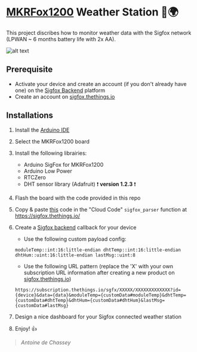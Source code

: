 # [MKRFox1200](https://www.arduino.cc/en/Main.ArduinoBoardMKRFox1200) Weather Station :satellite::earth_africa:
This project discribes how to monitor weather data with the Sigfox network (LPWAN ~ 6 months battery life with 2x AA).

![alt text](https://pbs.twimg.com/media/C8VV3O6XkAAO3UG.jpg)

## Prerequisite
- Activate your device and create an account (if you don't already have one) on the [Sigfox Backend](https://backend.sigfox.com/activate) platform
- Create an account on [sigfox.thethings.io](https://sigfox.thethings.io/#/register)

## Installations
1. Install the [Arduino IDE](https://www.arduino.cc/en/Main/Software)
2. Select the MKRFox1200 board
3. Install the following librairies:
    * Arduino SigFox for MKRFox1200
    * Arduino Low Power
    * RTCZero
    * DHT sensor library (Adafruit) :exclamation: **version 1.2.3** :exclamation:

4. Flash the board with the code provided in this repo
5. Copy & paste [this](https://jsbin.com/coxetafuvu/1/edit?js) code in the "Cloud Code" `sigfox_parser` function at https://sigfox.thethings.io/  
6. Create a [Sigfox backend](https://backend.sigfox.com/) callback for your device
    * Use the following custom payload config:
    ```
    moduleTemp::int:16:little-endian dhtTemp::int:16:little-endian dhtHum::uint:16:little-endian lastMsg::uint:8
    ```
    * Use the following URL pattern (replace the 'X' with your own subscription URL information after creating a new product on [sigfox.thethings.io](https://sigfox.thethings.io/#/register))
    ```
    https://subscription.thethings.io/sgfx/XXXXX/XXXXXXXXXXXXX?id={device}&data={data}&moduleTemp={customData#moduleTemp}&dhtTemp={customData#dhtTemp}&dhtHum={customData#dhtHum}&lastMsg={customData#lastMsg}
    ```
7. Design a nice dashboard for your Sigfox connected weather station
8. Enjoy! :+1:

> *Antoine de Chassey*
